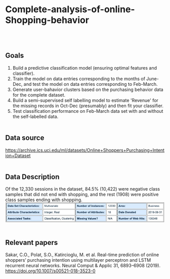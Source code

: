 # Complete-analysis-of-online-Shopping-behavior
<br><br>
## Goals
1) Build a predictive classification model (ensuring optimal features and classifier). 
2) Train the model on data entries corresponding to the months of June-Dec, and test the model on data entries corresponding to Feb-March.
3) Generate user-bahavior clusters based on the purchasing behavior data for the complete dataset. 
4) Build a semi-supervised self labelling model to estimate 'Revenue' for the missing records in Oct-Dec (presumably) and then fit your classifier. 
5) Test classification performance on Feb-March data set with and without the self-labelled data. 
<br><br>
## Data source
https://archive.ics.uci.edu/ml/datasets/Online+Shoppers+Purchasing+Intention+Dataset
<br><br>
## Data Description
Of the 12,330 sessions in the dataset, 84.5% (10,422) were negative class samples that did not end with shopping, and the rest (1908) were positive class samples ending with shopping.
![alt text](https://github.com/tchebonenko/Docs/blob/main/midterm-data.jpg?raw=true)
<br><br>
## Relevant papers
Sakar, C.O., Polat, S.O., Katircioglu, M. et al. Real-time prediction of online shoppers’ purchasing intention using multilayer perceptron and LSTM recurrent neural networks. Neural Comput & Applic 31, 6893–6908 (2019). https://doi.org/10.1007/s00521-018-3523-0
